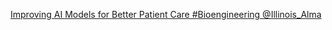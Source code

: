 [Improving AI Models for Better Patient Care   #Bioengineering   @Illinois_Alma ](https://qi.tc/qi/110218)